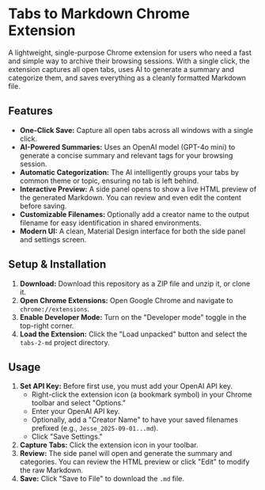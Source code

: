 # Tabs to Markdown Chrome Extension

A lightweight, single-purpose Chrome extension for users who need a fast and simple way to archive their browsing sessions. With a single click, the extension captures all open tabs, uses AI to generate a summary and categorize them, and saves everything as a cleanly formatted Markdown file.

## Features

- **One-Click Save:** Capture all open tabs across all windows with a single click.
- **AI-Powered Summaries:** Uses an OpenAI model (GPT-4o mini) to generate a concise summary and relevant tags for your browsing session.
- **Automatic Categorization:** The AI intelligently groups your tabs by common theme or topic, ensuring no tab is left behind.
- **Interactive Preview:** A side panel opens to show a live HTML preview of the generated Markdown. You can review and even edit the content before saving.
- **Customizable Filenames:** Optionally add a creator name to the output filename for easy identification in shared environments.
- **Modern UI:** A clean, Material Design interface for both the side panel and settings screen.

## Setup & Installation

1.  **Download:** Download this repository as a ZIP file and unzip it, or clone it.
2.  **Open Chrome Extensions:** Open Google Chrome and navigate to `chrome://extensions`.
3.  **Enable Developer Mode:** Turn on the "Developer mode" toggle in the top-right corner.
4.  **Load the Extension:** Click the "Load unpacked" button and select the `tabs-2-md` project directory.

## Usage

1.  **Set API Key:** Before first use, you must add your OpenAI API key.
    - Right-click the extension icon (a bookmark symbol) in your Chrome toolbar and select "Options."
    - Enter your OpenAI API key.
    - Optionally, add a "Creator Name" to have your saved filenames prefixed (e.g., `Jesse_2025-09-01...md`).
    - Click "Save Settings."
2.  **Capture Tabs:** Click the extension icon in your toolbar.
3.  **Review:** The side panel will open and generate the summary and categories. You can review the HTML preview or click "Edit" to modify the raw Markdown.
4.  **Save:** Click "Save to File" to download the `.md` file.
